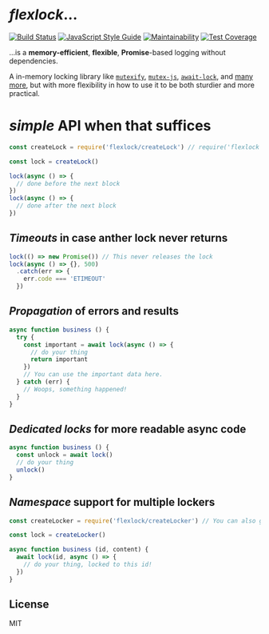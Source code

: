 # _flexlock_...


[![Build Status](https://travis-ci.org/martinheidegger/flexlock.svg?branch=master)](https://travis-ci.org/martinheidegger/flexlock)
[![JavaScript Style Guide](https://img.shields.io/badge/code_style-standard-brightgreen.svg)](https://standardjs.com)
[![Maintainability](https://api.codeclimate.com/v1/badges/64b42212bd9ebab25cda/maintainability)](https://codeclimate.com/github/martinheidegger/flexlock/maintainability)
[![Test Coverage](https://api.codeclimate.com/v1/badges/64b42212bd9ebab25cda/test_coverage)](https://codeclimate.com/github/martinheidegger/flexlock/test_coverage)

...is a **memory-efficient**, **flexible**, **Promise**-based logging without dependencies.

A in-memory locking library like [`mutexify`](https://github.com/mafintosh/mutexify), [`mutex-js`](https://github.com/danielglennross/mutex-js), [`await-lock`](https://www.npmjs.com/package/await-lock), and [many more](https://www.npmjs.com/search?q=promise+lock), but with more flexibility in how
to use it to be both sturdier and more practical.


# _simple_ API when that suffices

```javascript
const createLock = require('flexlock/createLock') // require('flexlock').createLock works too

const lock = createLock()

lock(async () => {
  // done before the next block
})
lock(async () => {
  // done after the next block
})
```

## _Timeouts_ in case anther lock never returns

```javascript
lock(() => new Promise()) // This never releases the lock
lock(async () => {}, 500)
  .catch(err => {
    err.code === 'ETIMEOUT'
  })
```

## _Propagation_ of errors and results

```javascript
async function business () {
  try {
    const important = await lock(async () => {
      // do your thing
      return important
    })
    // You can use the important data here.
  } catch (err) {
    // Woops, something happened!
  }
}
```

## _Dedicated locks_ for more readable async code

```javascript
async function business () {
  const unlock = await lock()
  // do your thing
  unlock()
}
```

## _Namespace_ support for multiple lockers

```javascript
const createLocker = require('flexlock/createLocker') // You can also get it through require('flexlock').createLocker

const lock = createLocker()

async function business (id, content) {
  await lock(id, async () => {
    // do your thing, locked to this id!
  })
}
```

## License

MIT
